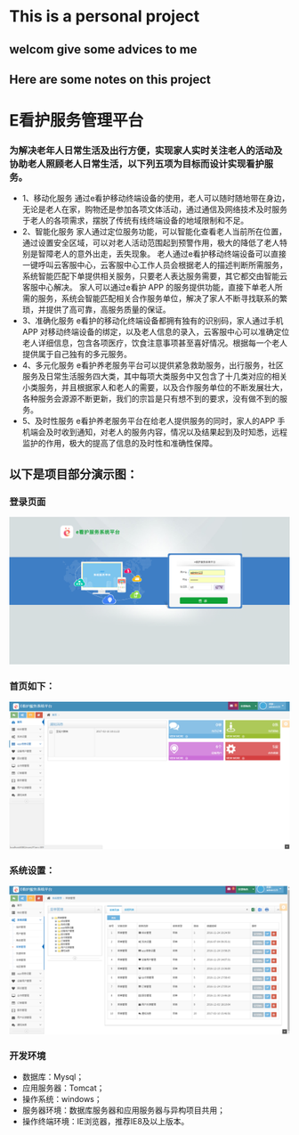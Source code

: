 # This is a personal project
## welcom give some advices to me

## Here are some notes on this project

# E看护服务管理平台

### 为解决老年人日常生活及出行方便，实现家人实时关注老人的活动及协助老人照顾老人日常生活，以下列五项为目标而设计实现看护服务。
- 1、移动化服务
通过e看护移动终端设备的使用，老人可以随时随地带在身边，无论是老人在家，购物还是参加各项文体活动，通过通信及网络技术及时服务于老人的各项需求，摆脱了传统有线终端设备的地域限制和不足。
- 2、智能化服务
家人通过定位服务功能，可以智能化查看老人当前所在位置，通过设置安全区域，可以对老人活动范围起到预警作用，极大的降低了老人特别是智障老人的意外出走，丢失现象。
老人通过e看护移动终端设备可以直接一键呼叫云客服中心，云客服中心工作人员会根据老人的描述判断所需服务，系统智能匹配下单提供相关服务，只要老人表达服务需要，其它都交由智能云客服中心解决。
家人可以通过e看护 APP 的服务提供功能，直接下单老人所需的服务，系统会智能匹配相关合作服务单位，解决了家人不断寻找联系的繁琐，并提供了高可靠，高服务质量的保证。
- 3、准确化服务
e看护的移动化终端设备都拥有独有的识别码，家人通过手机APP 对移动终端设备的绑定，以及老人信息的录入，云客服中心可以准确定位老人详细信息，包含各项医疗，饮食注意事项甚至喜好情况。根据每一个老人提供属于自己独有的多元服务。
- 4、多元化服务
e看护养老服务平台可以提供紧急救助服务，出行服务，社区服务及日常生活服务四大类，其中每项大类服务中又包含了十几类对应的相关小类服务，并且根据家人和老人的需要，以及合作服务单位的不断发展壮大，各种服务会源源不断更新，我们的宗旨是只有想不到的要求，没有做不到的服务。
- 5、及时性服务
e看护养老服务平台在给老人提供服务的同时，家人的APP 手机端会及时收到通知，对老人的服务内容，情况以及结果起到及时知悉，远程监护的作用，极大的提高了信息的及时性和准确性保障。

## 以下是项目部分演示图：

### 登录页面

![image](https://github.com/SeniorNoobCoder/personalblog/blob/master/images/login.png)

### 首页如下：

![image](https://github.com/SeniorNoobCoder/personalblog/blob/master/images/index.png)

### 系统设置：

![image](https://github.com/SeniorNoobCoder/personalblog/blob/master/images/set.png)

### 开发环境
* 数据库：Mysql；
* 应用服务器：Tomcat；
* 操作系统：windows；
* 服务器环境：数据库服务器和应用服务器与异构项目共用；
* 操作终端环境：IE浏览器，推荐IE8及以上版本。


